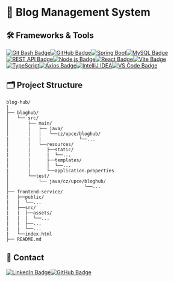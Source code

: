 # 📝 Blog Management System

## 🛠 Frameworks & Tools
[![Git Bash Badge](https://img.shields.io/badge/-Git%20Bash-F05032?style=flat-square&logo=git&logoColor=white)](https://git-scm.com/)[![GitHub Badge](https://img.shields.io/badge/-GitHub-181717?style=flat-square&logo=github&logoColor=white)](https://github.com/)[![Spring Boot](https://img.shields.io/badge/-Spring%20Boot-6DB33F?style=flat-square&logo=spring&logoColor=white)](https://spring.io/projects/spring-boot)[![MySQL Badge](https://img.shields.io/badge/-MySQL-4479A1?style=flat-square&logo=mysql&logoColor=white)](https://www.mysql.com/)[![REST API Badge](https://img.shields.io/badge/-RESTful%20API-02569B?style=flat-square&logo=fastapi&logoColor=white)](https://restfulapi.net/)[![Node.js Badge](https://img.shields.io/badge/-Node.js-339933?style=flat-square&logo=node.js&logoColor=white)](https://nodejs.org/)[![React Badge](https://img.shields.io/badge/-React-61DAFB?style=flat-square&logo=react&logoColor=white)](https://reactjs.org/)[![Vite Badge](https://img.shields.io/badge/-Vite-646CFF?style=flat-square&logo=vite&logoColor=white)](https://vitejs.dev/)[![TypeScript](https://img.shields.io/badge/-TypeScript-3178C6?style=flat-square&logo=typescript&logoColor=white)](https://www.typescriptlang.org/)[![Axios Badge](https://img.shields.io/badge/-Axios-5A29E4?style=flat-square&logo=axios&logoColor=white)](https://axios-http.com/)[![IntelliJ IDEA](https://img.shields.io/badge/-IntelliJ%20IDEA-000000?style=flat-square&logo=intellij-idea&logoColor=white)](https://www.jetbrains.com/idea/)[![VS Code Badge](https://img.shields.io/badge/-VS%20Code-007ACC?style=flat-square&logo=visualstudiocode&logoColor=white)](https://code.visualstudio.com/)

## 🗂 Project Structure

```
blog-hub/
│
├── bloghub/
│   └── src/
│       ├── main/
│       |   ├── java/
│       |   |   └──cz/upce/bloghub/
|       |   |              └──...
│       |   └──resources/
|       |      ├──static/
|       |      |  └──...
|       |      ├──templates/
|       |      |  └──...
|       |      └──application.properties
│       └──test/
│           └── java/cz/upce/bloghub/
│                            └──...
├── frontend-service/
|   ├──public/
|   |  └──...
|   ├──src/
|   |  ├──assets/
|   |  |  └──...
|   |  ├──...
|   |  └──...
|   └──index.html
├── README.md
```

## 📩 Contact
[![LinkedIn Badge](https://img.shields.io/badge/-LinkedIn-0077B5?style=flat-square&logo=linkedin&logoColor=white)](https://www.linkedin.com/in/daniyar-amirov-103467227)[![GitHub Badge](https://img.shields.io/badge/-GitHub-181717?style=flat-square&logo=github&logoColor=white)](https://github.com/mirroxEkb14)
